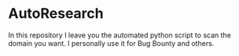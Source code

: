 # AutoResearch
In this repository I leave you the automated python script to scan the domain you want. I personally use it for Bug Bounty and others.
